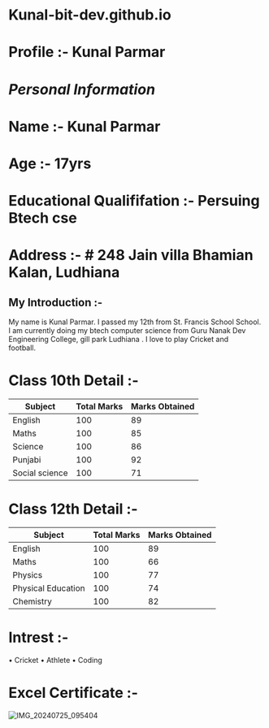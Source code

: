 # Kunal-bit-dev.github.io

# Profile :- Kunal Parmar 

# *Personal Information*

# Name :- Kunal Parmar 

# Age :- 17yrs 

# Educational Qualififation :- Persuing Btech cse 


# Address :- # 248 Jain villa Bhamian Kalan, Ludhiana

## My Introduction :- 

My name is Kunal Parmar. I passed my 12th from St. Francis School School. 
<br>
I am currently doing my btech computer science from Guru Nanak Dev 
<br>
Engineering College, gill park Ludhiana . I love to play Cricket and 
<br>
football. 
<br>
# Class 10th Detail :- 

| Subject | Total Marks | Marks Obtained | 
| ---- | ---- | ---- | 
| English | 100 | 89 |
| Maths | 100 | 85 |
| Science | 100 | 86 |
| Punjabi | 100 | 92 |
| Social science | 100 | 71 |

# Class 12th Detail :- 

| Subject | Total Marks | Marks Obtained |
| ---- | ---- | ----| 
| English | 100 | 89 |
| Maths | 100 | 66 |
| Physics | 100 | 77 |
| Physical Education | 100 | 74 |
| Chemistry | 100 | 82 |

# Intrest :- 
• Cricket 
• Athlete 
• Coding 

# Excel Certificate :- 

![IMG_20240725_095404](https://github.com/user-attachments/assets/452d3bc3-899e-4af6-bfd0-546fdc159840)
